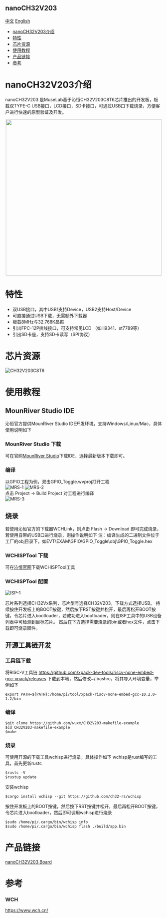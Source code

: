 nanoCH32V203
-----------
[中文](./README_cn.md) [English](./README.md)

* [nanoCH32V203介绍](#nanoCH32V203介绍) 
* [特性](#特性)
* [芯片资源](#芯片资源)
* [使用教程](#使用教程)
* [产品链接](#产品链接)
* [参考](#参考)


# nanoCH32V203介绍
nanoCH32V203 是MuseLab基于沁恒CH32V203C8T6芯片推出的开发板，板载双TYPE-C USB接口，LCD接口，SD卡接口，可通过USB口下载烧录，方便客户进行快速的原型验证及开发。

<div align=center>
<img src="https://github.com/wuxx/nanoCH32V203/blob/master/doc/nanoESP32-C3-1.jpg" width = "500" alt="" align=center />
</div>

# 特性
- 双USB接口，其中USB1支持Device，USB2支持Host/Device
- 可直接通过USB下载，无需额外下载器
- 板载8MHz与32.768K晶振
- 引出FPC-12P排线接口，可支持常见LCD （如ili9341、st7789等）
- 引出SD卡座，支持SD卡读写（SPI协议）

# 芯片资源
![CH32V203C8T6](https://github.com/wuxx/nanoCH32V203/blob/master/doc/CH32V203C8T6.png)

# 使用教程
## MounRiver Studio IDE
沁恒官方提供MounRiver Studio IDE开发环境，支持Windows/Linux/Mac，具体使用说明如下
 
### MounRiver Studio 下载
可在官网[MounRiver Studio](http://www.mounriver.com)下载IDE，选择最新版本下载即可。

### 编译
以GPIO工程为例，双击GPIO_Toggle.wvproj打开工程  
![MRS-1](https://github.com/wuxx/nanoCH32V203/blob/master/doc/MRS-1.png)
![MRS-2](https://github.com/wuxx/nanoCH32V203/blob/master/doc/MRS-2.png)  
点击 Project -> Build Project 对工程进行编译  
![MRS-3](https://github.com/wuxx/nanoCH32V203/blob/master/doc/MRS-3.png)


## 烧录
若使用沁恒官方的下载器WCHLink，则点击 Flash -> Download 即可完成烧录，若使用自带的USB口进行烧录，则操作说明如下
注：编译生成的二进制文件位于工厂的obj目录下，如EVT\EXAM\GPIO\GPIO_Toggle\obj\GPIO_Toggle.hex

### WCHISPTool 下载
可在[沁恒官网](https://www.wch.cn/downloads/WCHISPTool_Setup_exe.html)下载WCHISPTool工具

### WCHISPTool 配置
![ISP-1](https://github.com/wuxx/nanoCH32V203/blob/master/doc/ISP-1.png)

芯片系列选择CH32Vx系列，芯片型号选择CH32V203，下载方式选择USB。
持续按住开发板上的BOOT按键，然后按下RST按键并松开，最后再松开BOOT按键，令芯片进入bootloader，若成功进入bootloader，则在ISP工具中的USB设备列表中可检测到目标芯片。
然后在下方选择需要烧录的bin或者hex文件，点击下载即可烧录固件。

## 开源工具链开发
### 工具链下载

将RISC-V工具链 https://github.com/xpack-dev-tools/riscv-none-embed-gcc-xpack/releases 下载到本地，然后修改~/.bashrc，将其导入环境变量，举例如下
```
export PATH=${PATH}:/home/pi/tool/xpack-riscv-none-embed-gcc-10.2.0-1.2/bin
```

### 编译
```
$git clone https://github.com/wuxx/CH32V203-makefile-example
$cd CH32V203-makefile-example
$make
```

### 烧录
可使用开源的下载工具wchisp进行烧录，具体操作如下
wchisp是rust编写的工具，首先更新rustc
```
$rustc -V
$rustup update
```

安装wchisp
```
$cargo install wchisp --git https://github.com/ch32-rs/wchisp
```

按住开发板上的BOOT按键，然后按下RST按键并松开，最后再松开BOOT按键，令芯片进入bootloader，然后即可调用wchisp进行烧录
```
$sudo /home/pi/.cargo/bin/wchisp info
$sudo /home/pi/.cargo/bin/wchisp flash ./build/app.bin
```

# 产品链接
[nanoCH32V203 Board](https://item.taobao.com/item.htm?spm=a1z10.3-c.w4002-21349689064.10.6f55773dXd3CDz&id=689934001629)

# 参考
### WCH
https://www.wch.cn/
